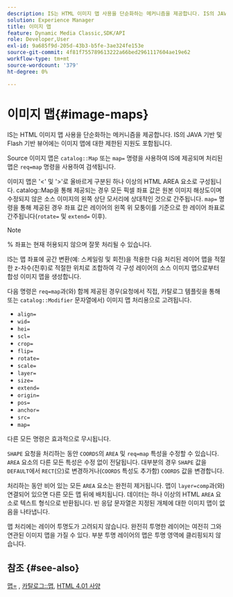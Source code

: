 ```yaml
---
description: IS는 HTML 이미지 맵 사용을 단순화하는 메커니즘을 제공합니다. IS의 JAVA 기반 및 Flash 기반 뷰어에는 이미지 맵에 대한 제한된 지원도 포함됩니다.
solution: Experience Manager
title: 이미지 맵
feature: Dynamic Media Classic,SDK/API
role: Developer,User
exl-id: 9a685f9d-205d-43b3-b5fe-3ae324fe153e
source-git-commit: 4f81f755789613222a66bed2961117604ae19e62
workflow-type: tm+mt
source-wordcount: '379'
ht-degree: 0%

---
```


# 이미지 맵{#image-maps}

IS는 HTML 이미지 맵 사용을 단순화하는 메커니즘을 제공합니다. IS의 JAVA 기반 및 Flash 기반 뷰어에는 이미지 맵에 대한 제한된 지원도 포함됩니다.

Source 이미지 맵은 `catalog::Map` 또는 `map=` 명령을 사용하여 IS에 제공되며 처리된 맵은 `req=map` 명령을 사용하여 검색됩니다.

이미지 맵은 &#39;&lt;&#39; 및 &#39;>&#39;로 올바르게 구분된 하나 이상의 HTML AREA 요소로 구성됩니다. catalog::Map을 통해 제공되는 경우 모든 픽셀 좌표 값은 원본 이미지 해상도이며 수정되지 않은 소스 이미지의 왼쪽 상단 모서리에 상대적인 것으로 간주됩니다. `map=` 명령을 통해 제공된 경우 좌표 값은 레이어의 왼쪽 위 모퉁이를 기준으로 한 레이어 좌표로 간주됩니다(`rotate=` 및 `extend=` 이후).

>[!NOTE]
>
>% 좌표는 현재 허용되지 않으며 잘못 처리될 수 있습니다.

IS는 맵 좌표에 공간 변환(예: 스케일링 및 회전)을 적용한 다음 처리된 레이어 맵을 적절한 z-차수(전후)로 적절한 위치로 조합하여 각 구성 레이어의 소스 이미지 맵으로부터 합성 이미지 맵을 생성합니다.

다음 명령은 `req=map`과(와) 함께 제공된 경우(요청에서 직접, 카탈로그 템플릿을 통해 또는 `catalog::Modifier` 문자열에서) 이미지 맵 처리용으로 고려됩니다.

* `align=`
* `wid=`
* `hei=`
* `scl=`
* `crop=`
* `flip=`
* `rotate=`
* `scale=`
* `layer=`
* `size=`
* `extend=`
* `origin=`
* `pos=`
* `anchor=`
* `src=`
* `map=`

다른 모든 명령은 효과적으로 무시됩니다.

`SHAPE` 요청을 처리하는 동안 `COORDS`의 `AREA` 및 `req=map` 특성을 수정할 수 있습니다. `AREA` 요소의 다른 모든 특성은 수정 없이 전달됩니다. 대부분의 경우 `SHAPE` 값을 `DEFAULT`에서 `RECT`(으)로 변경하거나(`COORDS` 특성도 추가함) `COORDS` 값을 변경합니다.

처리하는 동안 비어 있는 모든 `AREA` 요소는 완전히 제거됩니다. 맵이 `layer=comp`과(와) 연결되어 있으면 다른 모든 맵 뒤에 배치됩니다. 데이터는 하나 이상의 HTML `AREA` 요소로 텍스트 형식으로 반환됩니다. 빈 응답 문자열은 지정된 개체에 대한 이미지 맵이 없음을 나타냅니다.

맵 처리에는 레이어 투명도가 고려되지 않습니다. 완전히 투명한 레이어는 여전히 그와 연관된 이미지 맵을 가질 수 있다. 부분 투명 레이어의 맵은 투명 영역에 클리핑되지 않습니다.

## 참조 {#see-also}

[맵=](../../../../../is-api/http-ref/image-serving-api-ref/c-http-protocol-reference/c-command-reference/r-map.md#reference-8f96545f196b4b7caa616e15c2363f06) , [카탈로그::맵](/help/aem-is-ir-api/is-api/image-catalog/image-serving-api-ref/c-image-catalog-reference/c-image-svg-data-reference/c-image-data-reference/r-map-cat.md), [HTML 4.01 사양](https://www.w3.org/TR/html401/)
